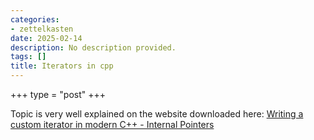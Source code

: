 ```yaml
---
categories:
- zettelkasten
date: 2025-02-14
description: No description provided.
tags: []
title: Iterators in cpp
---
```


+++
type = "post"
+++

Topic is very well explained on the website downloaded here: [Writing a custom iterator in modern C++ - Internal Pointers](../extra/Writing%20a%20custom%20iterator%20in%20modern%20C++%20-%20Internal%20Pointers.html)
